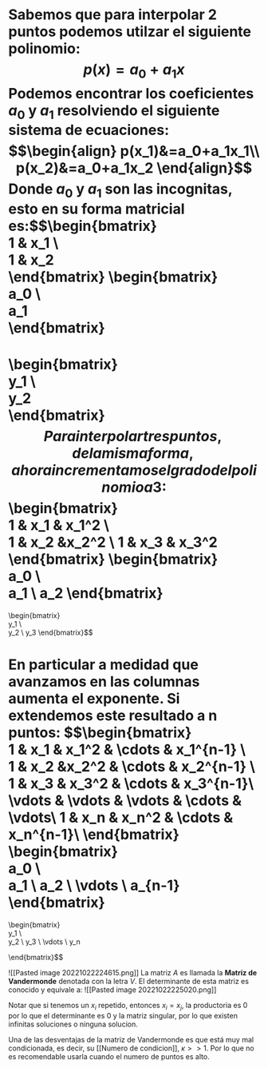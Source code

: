 Sabemos que para interpolar $2$ puntos podemos utilzar el siguiente polinomio:
$$p(x)=a_0+a_1x$$
Podemos encontrar los coeficientes $a_0$ y $a_1$ resolviendo el siguiente sistema de ecuaciones:
$$\begin{align}
p(x_1)&=a_0+a_1x_1\\
p(x_2)&=a_0+a_1x_2
\end{align}$$
Donde $a_0$ y $a_1$ son las incognitas, esto en su forma matricial es:$$\begin{bmatrix}  
1 & x_1 \\  
1 & x_2  
\end{bmatrix}
\begin{bmatrix}  
a_0 \\  
a_1  
\end{bmatrix}
=
\begin{bmatrix}  
 y_1 \\  
y_2  
\end{bmatrix}$$
Para interpolar tres puntos, de la misma forma, ahora incrementamos el grado del polinomio a 3:
$$\begin{bmatrix}  
1 & x_1 & x_1^2 \\  
1 & x_2 &x_2^2 \\
1 & x_3 & x_3^2
\end{bmatrix}
\begin{bmatrix}  
a_0 \\  
a_1  \\
a_2
\end{bmatrix}
=
\begin{bmatrix}  
 y_1 \\  
y_2 \\
y_3
\end{bmatrix}$$

En particular a medidad que avanzamos en las columnas aumenta el exponente.
Si extendemos este resultado a n puntos:
$$\begin{bmatrix}  
1 & x_1 & x_1^2 & \cdots & x_1^{n-1}  \\  
1 & x_2 &x_2^2 & \cdots & x_2^{n-1} \\
1 & x_3 & x_3^2 & \cdots & x_3^{n-1}\\
\vdots & \vdots & \vdots & \cdots & \vdots\\
1 & x_n & x_n^2 & \cdots & x_n^{n-1}\\
\end{bmatrix}
\begin{bmatrix}  
a_0 \\  
a_1  \\
a_2  \\
\vdots \\
a_{n-1}
\end{bmatrix}
=
\begin{bmatrix}  
 y_1 \\  
y_2 \\
y_3 \\
\vdots \\
y_n

\end{bmatrix}$$

![[Pasted image 20221022224615.png]]
La matriz $A$ es llamada la **Matriz de Vandermonde** denotada con la letra $V$.
El determinante de esta matriz es conocido y equivale a:
![[Pasted image 20221022225020.png]]

Notar que si tenemos un $x_i$ repetido, entonces $x_i=x_j$, la productoria es 0 por lo que el determinante es 0 y la matriz singular, por lo que existen infinitas soluciones o ninguna solucion.

Una de las desventajas de la matriz de Vandermonde es que está muy mal condicionada, es decir, su [[Numero de condicion]], $\kappa >> 1$. Por lo que no es recomendable usarla cuando el numero de puntos es alto.